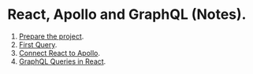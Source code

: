 # React, Apollo and GraphQL (Notes).

1. [Prepare the project](notes/001.md).
2. [First Query](notes/002.md).
3. [Connect React to Apollo](notes/003.md).
4. [GraphQL Queries in React](notes/004.md).
